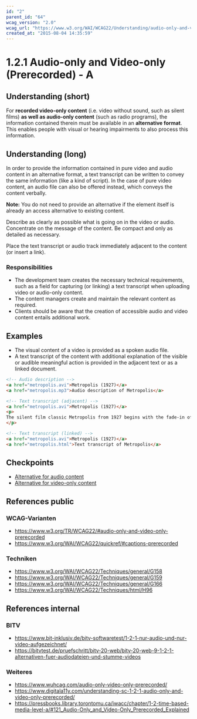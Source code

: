 ```yaml
---
id: "2"
parent_id: "64"
wcag_version: "2.0"
wcag_url: "https://www.w3.org/WAI/WCAG22/Understanding/audio-only-and-video-only-prerecorded.html"
created_at: "2015-08-04 14:35:59"
---
```


# 1.2.1 Audio-only and Video-only (Prerecorded) - A

## Understanding (short)

For **recorded video-only content** (i.e. video without sound, such as silent films) **as well as audio-only content** (such as radio programs), the information contained therein must be available in an **alternative format**. This enables people with visual or hearing impairments to also process this information.

## Understanding (long)

In order to provide the information contained in pure video and audio content in an alternative format, a text transcript can be written to convey the same information (like a kind of script). In the case of pure video content, an audio file can also be offered instead, which conveys the content verbally.

**Note:** You do not need to provide an alternative if the element itself is already an access alternative to existing content.

Describe as clearly as possible what is going on in the video or audio. Concentrate on the message of the content. Be compact and only as detailed as necessary.

Place the text transcript or audio track immediately adjacent to the content (or insert a link).

### Responsibilities

- The development team creates the necessary technical requirements, such as a field for capturing (or linking) a text transcript when uploading video or audio-only content.
- The content managers create and maintain the relevant content as required.
- Clients should be aware that the creation of accessible audio and video content entails additional work.

## Examples

- The visual content of a video is provided as a spoken audio file.
- A text transcript of the content with additional explanation of the visible or audible meaningful action is provided in the adjacent text or as a linked document.

```html
<!-- Audio description -->
<a href="metropolis.avi">Metropolis (1927)</a>
<a href="metropolis.mp3">Audio description of Metropolis</a>

<!-- Text transcript (adjacent) -->
<a href="metropolis.avi">Metropolis (1927)</a>
<p>
The silent film classic Metropolis from 1927 begins with the fade-in of...
</p>

<!-- Text transcript (linked) -->
<a href="metropolis.avi">Metropolis (1927)</a>
<a href="metropolis.html">Text transcript of Metropolis</a>
```

## Checkpoints

- [Alternative for audio content](alternative-for-audio-content)
- [Alternative for video-only content](alternative-for-video-only-content)

## References public

### WCAG-Varianten
- <https://www.w3.org/TR/WCAG22/#audio-only-and-video-only-prerecorded>
- <https://www.w3.org/WAI/WCAG22/quickref/#captions-prerecorded>

### Techniken
- <https://www.w3.org/WAI/WCAG22/Techniques/general/G158>
- <https://www.w3.org/WAI/WCAG22/Techniques/general/G159>
- <https://www.w3.org/WAI/WCAG22/Techniques/general/G166>
- <https://www.w3.org/WAI/WCAG22/Techniques/html/H96>

## References internal

### BITV
- <https://www.bit-inklusiv.de/bitv-softwaretest/1-2-1-nur-audio-und-nur-video-aufgezeichnet/>
- <https://bitvtest.de/pruefschritt/bitv-20-web/bitv-20-web-9-1-2-1-alternativen-fuer-audiodateien-und-stumme-videos>

### Weiteres
- <https://www.wuhcag.com/audio-only-video-only-prerecorded/>
- <https://www.digitala11y.com/understanding-sc-1-2-1-audio-only-and-video-only-prerecorded/>
- <https://pressbooks.library.torontomu.ca/iwacc/chapter/1-2-time-based-media-level-a/#121_Audio-Only_and_Video-Only_Prerecorded_Explained>